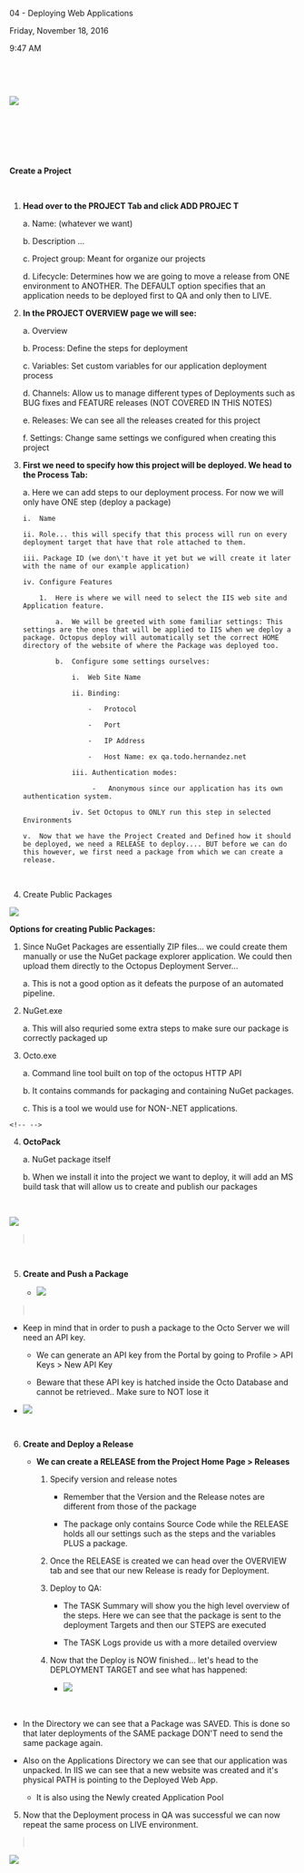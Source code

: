 04 - Deploying Web Applications

Friday, November 18, 2016

9:47 AM

 

 

![](003_04_-_Deploying_Web_Applications_000.png)

 

 

 

**Create a Project**

 

1.  **Head over to the PROJECT Tab and click ADD PROJEC T**

    a.  Name: (whatever we want)

    b.  Description ...

    c.  Project group: Meant for organize our projects

    d.  Lifecycle: Determines how we are going to move a release from ONE environment to ANOTHER. The DEFAULT option specifies that an application needs to be deployed first to QA and only then to LIVE.

2.  **In the PROJECT OVERVIEW page we will see:**

    a.  Overview

    b.  Process: Define the steps for deployment

    c.  Variables: Set custom variables for our application deployment process

    d.  Channels: Allow us to manage different types of Deployments such as BUG fixes and FEATURE releases (NOT COVERED IN THIS NOTES)

    e.  Releases: We can see all the releases created for this project

    f.  Settings: Change same settings we configured when creating this project

3.  **First we need to specify how this project will be deployed. We head to the Process Tab:**

    a.  Here we can add steps to our deployment process. For now we will only have ONE step (deploy a package)

        i.  Name

        ii. Role... this will specify that this process will run on every deployment target that have that role attached to them.

        iii. Package ID (we don\'t have it yet but we will create it later with the name of our example application)

        iv. Configure Features

            1.  Here is where we will need to select the IIS web site and Application feature.

                a.  We will be greeted with some familiar settings: This settings are the ones that will be applied to IIS when we deploy a package. Octopus deploy will automatically set the correct HOME directory of the website of where the Package was deployed too.

                b.  Configure some settings ourselves:

                    i.  Web Site Name

                    ii. Binding:

                        -   Protocol

                        -   Port

                        -   IP Address

                        -   Host Name: ex qa.todo.hernandez.net

                    iii. Authentication modes:

                         -   Anonymous since our application has its own authentication system.

                    iv. Set Octopus to ONLY run this step in selected Environments

        v.  Now that we have the Project Created and Defined how it should be deployed, we need a RELEASE to deploy.... BUT before we can do this however, we first need a package from which we can create a release.

 

4.  Create Public Packages

![](003_04_-_Deploying_Web_Applications_001.png)

**Options for creating Public Packages:**

1.  Since NuGet Packages are essentially ZIP files... we could create them manually or use the NuGet package explorer application. We could then upload them directly to the Octopus Deployment Server...

    a.  This is not a good option as it defeats the purpose of an automated pipeline.

2.  NuGet.exe

    a.  This will also requried some extra steps to make sure our package is correctly packaged up

3.  Octo.exe

    a.  Command line tool built on top of the octopus HTTP API

    b.  It contains commands for packaging and containing NuGet packages.

    c.  This is a tool we would use for NON-.NET applications.

```{=html}
<!-- -->
```
4.  **OctoPack**

    a.  NuGet package itself

    b.  When we install it into the project we want to deploy, it will add an MS build task that will allow us to create and publish our packages

 

![](003_04_-_Deploying_Web_Applications_002.png)

>  

 

5.  **Create and Push a Package**

    -   ![](003_04_-_Deploying_Web_Applications_003.png)

>  

-   Keep in mind that in order to push a package to the Octo Server we will need an API key.

    -   We can generate an API key from the Portal by going to Profile \> API Keys \> New API Key

    -   Beware that these API key is hatched inside the Octo Database and cannot be retrieved.. Make sure to NOT lose it

-   ![](003_04_-_Deploying_Web_Applications_004.png)

 

6.  **Create and Deploy a Release**

    -   **We can create a RELEASE from the Project Home Page \> Releases**

        1.  Specify version and release notes

            -   Remember that the Version and the Release notes are different from those of the package

            -   The package only contains Source Code while the RELEASE holds all our settings such as the steps and the variables PLUS a package.

        2.  Once the RELEASE is created we can head over the OVERVIEW tab and see that our new Release is ready for Deployment.

        3.  Deploy to QA:

            -   The TASK Summary will show you the high level overview of the steps. Here we can see that the package is sent to the deployment Targets and then our STEPS are executed

            -   The TASK Logs provide us with a more detailed overview

        4.  Now that the Deploy is NOW finished... let\'s head to the DEPLOYMENT TARGET and see what has happened:

            -   ![](003_04_-_Deploying_Web_Applications_005.png)

 

-   In the Directory we can see that a Package was SAVED. This is done so that later deployments of the SAME package DON\'T need to send the same package again.

-   Also on the Applications Directory we can see that our application was unpacked. In IIS we can see that a new website was created and it\'s physical PATH is pointing to the Deployed Web App.

    -   It is also using the Newly created Application Pool

5.  Now that the Deployment process in QA was successful we can now repeat the same process on LIVE environment.

>  

![](003_04_-_Deploying_Web_Applications_006.png)

 
